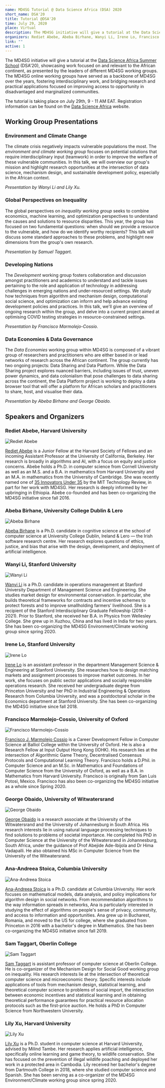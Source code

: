 ```yaml
---
name: MD4SG Tutorial @ Data Science Africa (DSA) 2020
short_name: DSA'20
title: Tutorial @DSA'20
time: July 29, 2020
place: Virtual
description: The MD4SG initiative will give a tutorial at the Data Science Africa Summer School (DSA'20), showcasing work focused on and relevant to the African continent, as presented by the leaders of different MD4SG working groups. The MD4SG online working groups have served as a backbone of MD4SG over the years, fostering interdisciplinary work, and bridging research and practical applications focused on improving access to opportunity in disadvantaged and marginalized communities.
organizers: Rediet Abebe, Abeba Birhane, Wanyi Li, Irene Lo, Francisco Marmolejo-Cossio, George Obaido, Ana-Andreea Stoica, Samuel Taggart, and Lily Xu
link: ""
active: 1
---
```


The MD4SG initiative will give a tutorial at the [Data Science Africa Summer School](http://www.datascienceafrica.org/dsa2020kampala/schedule/#session-papers) (DSA'20), showcasing work focused on and relevant to the African continent, as presented by the leaders of different MD4SG working groups. The MD4SG online working groups have served as a backbone of MD4SG over the years, fostering interdisciplinary work, and bridging research and practical applications focused on improving access to opportunity in disadvantaged and marginalized communities.

The tutorial is taking place on July 29th, 9 - 11 AM EAT. Registration information can be found on the [Data Science Africa](http://www.datascienceafrica.org/dsa2020kampala/logistics/) website.

Working Group Presentations
---------------------------

### Environment and Climate Change

The climate crisis negatively impacts vulnerable populations the most. The *environment and climate working group* focuses on potential solutions that require interdisciplinary input (teamwork) in order to improve the welfare of these vulnerable communities. In this talk, we will overview our group's mission and highlight research opportunities at the intersection of data science, mechanism design, and sustainable development policy, especially in the African context.

_Presentation by Wanyi Li and Lily Xu._

### Global Perspectives on Inequality

The global perspectives on *inequality working group* seeks to combine economics, machine learning, and optimization perspectives to understand the causes and solutions to resource disparities. This year, the group has focused on two fundamental questions: when should we provide a resource to the vulnerable, and how do we identify worthy recipients? This talk will discuss some standard approaches to these problems, and highlight new dimensions from the group's own research.

_Presentation by Samuel Taggart._

### Developing Nations

The *Development* working group fosters collaboration and discussion amongst practitioners and academics to understand and tackle issues pertaining to the role and application of technology in addressing challenges in emerging nations and under-resourced settings. We study how techniques from algorithm and mechanism design, computational social science, and optimization can inform and help advance existing development policies and practices. In this talk, we'll give an overview of ongoing research within the group, and delve into a current project aimed at optimising COVID testing strategies in resource-constrained settings.

_Presentation by Francisco Marmolejo-Cossio._

### Data Economies & Data Governance

The *Data Economies* working group within MD4SG is composed of a vibrant group of researchers and practitioners who are either based in or lead networks of research across the African continent. The group currently has two ongoing projects: Data Sharing and Data Platform. While the Data Sharing project explores nuanced barriers, including issues of trust, uneven power dynamics, and data colonialism that pose challenges to data sharing across the continent, the Data Platform project is working to deploy a data browser tool that will offer a platform for African scholars and practitioners to share, host, and visualise their data.

_Presentation by Abeba Birhane and George Obaido._

## Speakers and Organizers

### Rediet Abebe, Harvard University

![Rediet Abebe](../../assets/events/dsa2020/imgs/rediet.jpg "Rediet Abebe")

[Rediet Abebe](https://www.cs.cornell.edu/~red/) is a Junior Fellow at the Harvard Society of Fellows and an incoming Assistant Professor at the University of California, Berkeley. Her research is broadly in algorithms and AI, with a focus on equity and justice concerns. Abebe holds a Ph.D. in computer science from Cornell University as well as an M.S. and a B.A. in mathematics from Harvard University and an M.A. in mathematics from the University of Cambridge. She was recently named one of [35 Innovators Under 35](https://www.technologyreview.com/innovator/rediet-abebe/) by the MIT Technology Review, in part for her work with MD4SG. Her research is deeply informed by her upbringing in Ethiopia. Abebe co-founded and has been co-organizing the MD4SG initiative since fall 2016.

### Abeba Birhane, University College Dublin & Lero

![Abeba Birhane](../../assets/events/dsa2020/imgs/abeba.jpg "Abeba Birhane")

[Abeba Birhane](https://abebabirhane.wordpress.com/) is a Ph.D. candidate in cognitive science at the school of computer science at University College Dublin, Ireland & Lero — the Irish software research centre. Her research explores questions of ethics, justice, and bias that arise with the design, development, and deployment of artificial intelligence.

### Wanyi Li, Stanford University

![Wanyi Li](../../assets/events/dsa2020/imgs/wanyi.jpg "Wanyi Li")

[Wanyi Li](https://web.stanford.edu/~wanyili/) is a Ph.D. candidate in operations management at Stanford University Department of Management Science and Engineering. She studies market design for environmental conservation. In particular, she builds theoretical frameworks for contracts and incentive schemes to protect forests and to improve smallholding farmers' livelihood. She is a recipient of the Stanford Interdisciplinary Graduate Fellowship (2018 - 2021). Prior to Stanford, she received her B.A. in Physics from Wellesley College. She grew up in Xuzhou, China and has lived in India for two years. She has been co-organizing the MD4SG Environment/Climate working group since spring 2020.

### Irene Lo, Stanford University

![Irene Lo](../../assets/events/dsa2020/imgs/irene.jpg "Irene Lo")

[Irene Lo](https://sites.google.com/view/irene-lo) is an assistant professor in the department Management Science & Engineering at Stanford University. She researches how to design matching markets and assignment processes to improve market outcomes. In her work, she focuses on public sector applications and socially responsible operations research. She received her undergraduate degree from Princeton University and her PhD in Industrial Engineering & Operations Research from Columbia University, and was a postdoctoral scholar in the Economics department at Stanford University. She has been co-organizing the MD4SG initiative since fall 2018.

### Francisco Marmolejo-Cossio, University of Oxford

![Francisco Marmolejo-Cossio](../../assets/events/dsa2020/imgs/francisco.jpg "Francisco Marmolejo-Cossio")

[Francisco J. Marmolejo Cossio](https://www.fmarmolejo.com/) is a Career Development Fellow in Computer Science at Balliol College within the University of Oxford. He is also a Research Fellow at Input Output Hong Kong (IOHK). His research lies at the intersection of Algorithmic Game Theory, Decentralised Consensus Protocols and Computational Learning Theory. Francisco holds a D.Phil. in Computer Science and an M.Sc. in Mathematics and Foundations of Computer Science from the University of Oxford, as well as a B.A. in Mathematics from Harvard University. Francisco is originally from San Luis Potosi, Mexico. Francisco has also been co-organizing the MD4SG initiative as a whole since Spring 2020.

### George Obaido, University of Witwatersrand

![George Obaido](../../assets/events/dsa2020/imgs/george.jpg "George Obaido")

[George Obaido](https://georgeobaido.com/) is a research associate at the University of the Witwatersrand and the University of Johannesburg in South Africa. His research interests lie in using natural language processing techniques to find solutions to problems of societal importance. He completed his PhD in Computer Science at the University of the Witwatersrand in Johannesburg, South Africa, under the guidance of Prof Abejide Ade-Ibijola and Dr Hima Vadapalli. He also obtained his MSc in Computer Science from the University of the Witwatersrand.

### Ana-Andreea Stoica, Columbia University

![Ana-Andreea Stoica](../../assets/events/dsa2020/imgs/ana.jpg "Ana-Andreea Stoica")

[Ana-Andreea Stoica](http://www.columbia.edu/~as5001/) is a Ph.D. candidate at Columbia University. Her work focuses on mathematical models, data analysis, and policy implications for algorithm design in social networks. From recommendation algorithms to the way information spreads in networks, Ana is particularly interested in studying the effect of algorithms on people's sense of privacy, community, and access to information and opportunities. Ana grew up in Bucharest, Romania, and moved to the US for college, where she graduated from Princeton in 2016 with a bachelor's degree in Mathematics. She has been co-organizing the MD4SG initiative since fall 2019.

### Sam Taggart, Oberlin College

![Sam Taggart](../../assets/events/dsa2020/imgs/sam.jpg "Sam Taggart")

[Sam Taggart](http://samueltaggart.com/) is assistant professor of computer science at Oberlin College. He is co-organizer of the Mechanism Design for Social Good working group on inequality. His research interests lie at the intersection of theoretical computer science and microeconomic theory. Specific interests include applications of tools from mechanism design, statistical learning, and theoretical computer science to problems of social import, the interaction between economic incentives and statistical learning and in obtaining theoretical performance guarantees for practical resource allocation protocols such as the first-price auction. He holds a PhD in Computer Science from Northwestern University.

### Lily Xu, Harvard University

![Lily Xu](../../assets/events/dsa2020/imgs/lily_xu.jpg "Lily Xu")

[Lily Xu](https://lily-x.github.io/) is a Ph.D. student in computer science at Harvard University, advised by Milind Tambe. Her research applies artificial intelligence, specifically online learning and game theory, to wildlife conservation. She has focused on the prevention of illegal wildlife poaching and deployed her work in a protected area in Cambodia. Lily received her bachelor's degree from Dartmouth College in 2018, where she studied computer science and Spanish. She has been serving as a co-organizer of the MD4SG Environment/Climate working group since spring 2020.